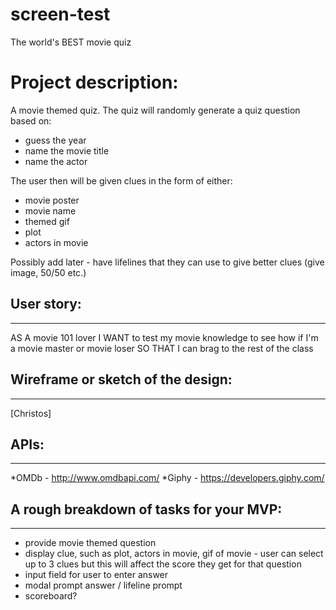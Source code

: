 # screen-test
The world's BEST movie quiz


# Project description: 
A movie themed quiz. The quiz will randomly generate a quiz question based on: 

* guess the year
* name the movie title
* name the actor

The user then will be given clues in the form of either: 

* movie poster
* movie name
* themed gif
* plot
* actors in movie

Possibly add later - have lifelines that they can use to give better clues (give image, 50/50 etc.)


## User story: 
---
AS A movie 101 lover
I WANT to test my movie knowledge to see how if I'm a movie master or movie loser
SO THAT I can brag to the rest of the class

## Wireframe or sketch of the design: 
---
[Christos]


## APIs: 
---
*OMDb - http://www.omdbapi.com/
*Giphy - https://developers.giphy.com/


## A rough breakdown of tasks for your MVP: 
---
* provide movie themed question
* display clue, such as plot, actors in movie, gif of movie - user can select up to 3 clues but this will affect the score they get for that question
* input field for user to enter answer
* modal prompt answer / lifeline prompt
* scoreboard?